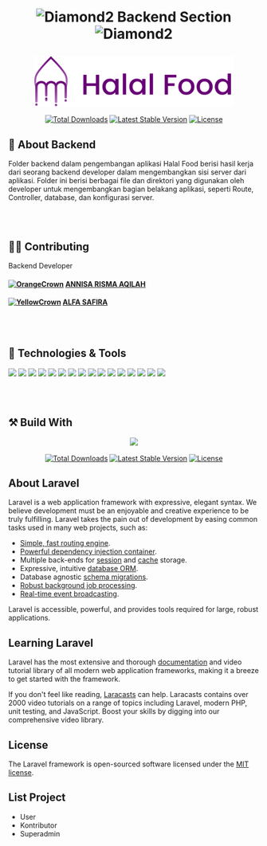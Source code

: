 # <p align="center"> <img src="https://cdn3.emoji.gg/emojis/3493-diamond2.gif" width="40px" height="40px" alt="Diamond2"> Backend Section <img src="https://cdn3.emoji.gg/emojis/3493-diamond2.gif" width="40px" height="40px" alt="Diamond2"> </p>

<p align="center"><img src="../frontend/logo_application.svg" width="400"></p>

<p align="center">
<a href="https://packagist.org/packages/laravel/framework"><img src="https://img.shields.io/packagist/dt/laravel/framework" alt="Total Downloads"></a>
<a href="https://packagist.org/packages/laravel/framework"><img src="https://img.shields.io/packagist/v/laravel/framework" alt="Latest Stable Version"></a>
<a href="https://packagist.org/packages/laravel/framework"><img src="https://img.shields.io/packagist/l/laravel/framework" alt="License"></a>
</p>

## 📃 About Backend

Folder backend dalam pengembangan aplikasi Halal Food berisi hasil kerja dari seorang backend developer dalam mengembangkan sisi server dari aplikasi. Folder ini berisi berbagai file dan direktori yang digunakan oleh developer untuk mengembangkan bagian belakang aplikasi, seperti Route, Controller, database, dan konfigurasi server.

<br>
<br>

## 👩‍💻 Contributing

Backend Developer

#### <a href="https://emoji.gg/emoji/1576-orangecrown"><img src="https://cdn3.emoji.gg/emojis/1576-orangecrown.gif" width="30px" height="30px" alt="OrangeCrown"></a> **[ANNISA RISMA AQILAH](https://github.com/annisarisma)**

#### <a href="https://emoji.gg/emoji/9455-yellowcrown"><img src="https://cdn3.emoji.gg/emojis/9455-yellowcrown.gif" width="30px" height="30px" alt="YellowCrown"></a> **[ALFA SAFIRA](https://github.com/alfasafira)**

<br>
<br>

## 🔧 Technologies & Tools

![](https://img.shields.io/badge/Framework-Laravel-informational?style=flat&logo=laravel&logoColor=white&color=yellowgreen)
![](https://img.shields.io/badge/Framework-Bootstrap-informational?style=flat&logo=bootstrap&logoColor=white&color=yellowgreen)
![](https://img.shields.io/badge/Code-PHP-informational?style=flat&logo=php&logoColor=white&color=blue)
![](https://img.shields.io/badge/Code-JavaScript-informational?style=flat&logo=javascript&logoColor=white&color=blue)
![](https://img.shields.io/badge/Code-CSS-informational?style=flat&logo=css3&logoColor=white&color=blue)
![](https://img.shields.io/badge/Code-HTML-informational?style=flat&logo=html5&logoColor=white&color=blue)
![](https://img.shields.io/badge/Library-JQuery-informational?style=flat&logo=jquery&logoColor=white&color=blueviolet)
![](https://img.shields.io/badge/Library-Datatables-informational?style=flat&logo=datatables&logoColor=white&color=blueviolet)
![](https://img.shields.io/badge/Tools-Figma-informational?style=flat&logo=figma&logoColor=white&color=important)
![](https://img.shields.io/badge/Tools-VSCode-informational?style=flat&logo=visualstudiocode&logoColor=white&color=important)
![](https://img.shields.io/badge/Tools-Draw.io-informational?style=flat&logo=diagramsdotnet&logoColor=white&color=important)
![](https://img.shields.io/badge/Tools-Miro-informational?style=flat&logo=miro&logoColor=white&color=important)
![](https://img.shields.io/badge/Tools-GitHub-informational?style=flat&logo=github&logoColor=white&color=important)
![](https://img.shields.io/badge/Database-MySQL-informational?style=flat&logo=mysql&logoColor=white&color=yellow)
![](https://img.shields.io/badge/Methodology-Iterative_Incremental-informational?style=flat&logo=datatables&logoColor=white&color=success)
![](https://img.shields.io/badge/Methodology-Design_Thinking-informational?style=flat&logo=datatables&logoColor=white&color=success)

<br>
<br>

## ⚒️ Build With

<p align="center"><a href="https://laravel.com" target="_blank"><img src="https://raw.githubusercontent.com/laravel/art/master/logo-lockup/5%20SVG/2%20CMYK/1%20Full%20Color/laravel-logolockup-cmyk-red.svg" width="400"></a></p>

<p align="center">
<a href="https://packagist.org/packages/laravel/framework"><img src="https://img.shields.io/packagist/dt/laravel/framework" alt="Total Downloads"></a>
<a href="https://packagist.org/packages/laravel/framework"><img src="https://img.shields.io/packagist/v/laravel/framework" alt="Latest Stable Version"></a>
<a href="https://packagist.org/packages/laravel/framework"><img src="https://img.shields.io/packagist/l/laravel/framework" alt="License"></a>
</p>

## About Laravel

Laravel is a web application framework with expressive, elegant syntax. We believe development must be an enjoyable and creative experience to be truly fulfilling. Laravel takes the pain out of development by easing common tasks used in many web projects, such as:

-   [Simple, fast routing engine](https://laravel.com/docs/routing).
-   [Powerful dependency injection container](https://laravel.com/docs/container).
-   Multiple back-ends for [session](https://laravel.com/docs/session) and [cache](https://laravel.com/docs/cache) storage.
-   Expressive, intuitive [database ORM](https://laravel.com/docs/eloquent).
-   Database agnostic [schema migrations](https://laravel.com/docs/migrations).
-   [Robust background job processing](https://laravel.com/docs/queues).
-   [Real-time event broadcasting](https://laravel.com/docs/broadcasting).

Laravel is accessible, powerful, and provides tools required for large, robust applications.

## Learning Laravel

Laravel has the most extensive and thorough [documentation](https://laravel.com/docs) and video tutorial library of all modern web application frameworks, making it a breeze to get started with the framework.

If you don't feel like reading, [Laracasts](https://laracasts.com) can help. Laracasts contains over 2000 video tutorials on a range of topics including Laravel, modern PHP, unit testing, and JavaScript. Boost your skills by digging into our comprehensive video library.

## License

The Laravel framework is open-sourced software licensed under the [MIT license](https://opensource.org/licenses/MIT).

## List Project

-   User
-   Kontributor
-   Superadmin
